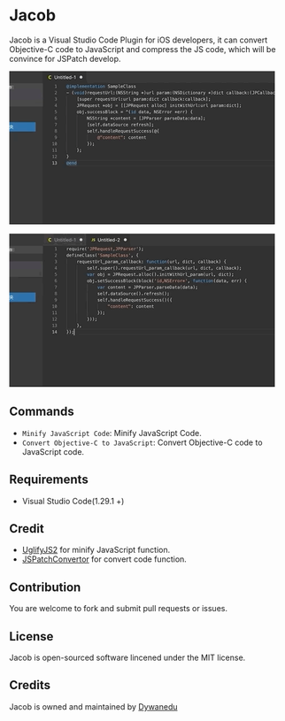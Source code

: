 # Jacob

Jacob is a Visual Studio Code Plugin for iOS developers, it can convert Objective-C code to JavaScript and compress the JS code, which will be convince for JSPatch develop.

![Convert Code](https://raw.githubusercontent.com/Dywane/Jacob/master/Resource/ConverCode.gif)

![Minify Code](https://raw.githubusercontent.com/Dywane/Jacob/master/Resource/MinifyCode.gif)

## Commands

- `Minify JavaScript Code`: Minify JavaScript Code.
- `Convert Objective-C to JavaScript`: Convert Objective-C code to JavaScript code.

## Requirements

- Visual Studio Code(1.29.1 +)

## Credit

- [UglifyJS2](https://github.com/mishoo/UglifyJS2) for minify JavaScript function.
- [JSPatchConvertor](https://github.com/bang590/JSPatchConvertor) for convert code function.

## Contribution

You are welcome to fork and submit pull requests or issues.

## License

Jacob is open-sourced software lincened under the MIT license.

## Credits

Jacob is owned and maintained by [Dywanedu](https://dywane.github.io)
